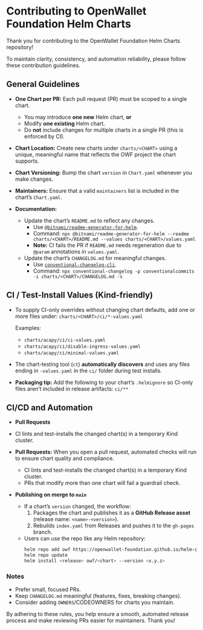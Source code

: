 # Contributing to OpenWallet Foundation Helm Charts

Thank you for contributing to the OpenWallet Foundation Helm Charts repository!

To maintain clarity, consistency, and automation reliability, please follow these contribution guidelines.

## General Guidelines

- **One Chart per PR:** Each pull request (PR) must be scoped to a single chart.
  - You may introduce **one new** Helm chart, **or**
  - Modify **one existing** Helm chart.
  - Do **not** include changes for multiple charts in a single PR (this is enforced by CI).

- **Chart Location:** Create new charts under `charts/<CHART>` using a unique, meaningful name that reflects the OWF project the chart supports.

- **Chart Versioning:** Bump the chart `version` in `Chart.yaml` whenever you make changes.

- **Maintainers:** Ensure that a valid `maintainers` list is included in the chart’s `Chart.yaml`.

- **Documentation:**
  - Update the chart’s `README.md` to reflect any changes.
    - Use [`@bitnami/readme-generator-for-helm`](https://github.com/bitnami/readme-generator-for-helm).
    - Command:
      `npx @bitnami/readme-generator-for-helm --readme charts/<CHART>/README.md --values charts/<CHART>/values.yaml`
    - **Note:** CI fails the PR if `README.md` needs regeneration due to `@param` annotations in `values.yaml`.
  - Update the chart’s `CHANGELOG.md` for meaningful changes.
    - Use [`conventional-changelog-cli`](https://github.com/conventional-changelog/conventional-changelog).
    - Command:
      `npx conventional-changelog -p conventionalcommits -i charts/<CHART>/CHANGELOG.md -s`

## CI / Test-Install Values (Kind-friendly)

- To supply CI-only overrides without changing chart defaults, add one or more files under:
`charts/<CHART>/ci/*-values.yaml`

  Examples:
  - `charts/acapy/ci/ci-values.yaml`
  - `charts/acapy/ci/disable-ingress-values.yaml`
  - `charts/acapy/ci/minimal-values.yaml`

- The chart-testing tool (`ct`) **automatically discovers** and uses any files ending in `-values.yaml` in the `ci/` folder during test installs.

- **Packaging tip:** Add the following to your chart’s `.helmignore` so CI-only files aren’t included in release artifacts: `ci/**`


## CI/CD and Automation

- **Pull Requests**
- CI lints and test-installs the changed chart(s) in a temporary Kind cluster.
- **Pull Requests:** When you open a pull request, automated checks will run to ensure chart quality and compliance.
  - CI lints and test-installs the changed chart(s) in a temporary Kind cluster.
  - PRs that modify more than one chart will fail a guardrail check.

- **Publishing on merge to `main`**
  - If a chart’s `version` changed, the workflow:
    1. Packages the chart and publishes it as a **GitHub Release asset** (release name: `<name>-<version>`).
    2. Rebuilds `index.yaml` from Releases and pushes it to the `gh-pages` branch.
  - Users can use the repo like any Helm repository:
    ```bash
    helm repo add owf https://openwallet-foundation.github.io/helm-charts
    helm repo update
    helm install <release> owf/<chart> --version <x.y.z>
    ```

### Notes
- Prefer small, focused PRs.
- Keep `CHANGELOG.md` meaningful (features, fixes, breaking changes).
- Consider adding `OWNERS`/CODEOWNERS for charts you maintain.

By adhering to these rules, you help ensure a smooth, automated release process and make reviewing PRs easier for maintainers. Thank you!

